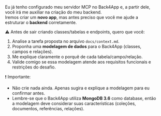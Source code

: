 Eu já tenho configurado meu servidor MCP no Back4App e, a partir dele, você irá me auxiliar na criação do meu backend.  
Iremos criar um **novo app**, mas antes preciso que você me ajude a estruturar o **backend** corretamente.  

⚠️ Antes de sair criando classes/tabelas e endpoints, quero que você:  
1. Analise a tarefa proposta no arquivo `docs/context.md`.  
2. Proponha uma **modelagem de dados** para o Back4App (classes, campos e relações).  
3. Me explique claramente o porquê de cada tabela/campo/relação.  
4. Valide comigo se essa modelagem atende aos requisitos funcionais e restrições do desafio.  

❗ Importante:  
- Não crie nada ainda. Apenas sugira e explique a modelagem para eu confirmar antes.  
- Lembre-se que o Back4App utiliza **MongoDB 3.6** como database, então a modelagem deve considerar suas características (coleções, documentos, referências, relações).  
